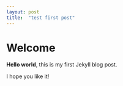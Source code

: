 ```yaml
---
layout: post
title:  "test first post"
---
```


# Welcome

**Hello world**, this is my first Jekyll blog post.

I hope you like it!